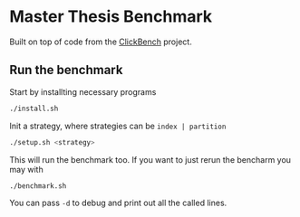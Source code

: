 # Master Thesis Benchmark

Built on top of code from the [ClickBench](https://github.com/ClickHouse/ClickBench) project.

## Run the benchmark

Start by installting necessary programs
```bash
./install.sh
```

Init a strategy, where strategies can be `index | partition`
```bash
./setup.sh <strategy>
```

This will run the benchmark too. If you want to just rerun the bencharm you may with

```bash
./benchmark.sh
```

You can pass `-d` to debug and print out all the called lines. 
